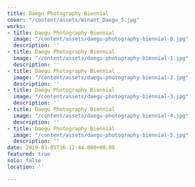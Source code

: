```yaml
---
title: Daegu Photography Biennial
cover: "/content/assets/Winant_Daegu_5.jpg"
works:
- title: Daegu Photography Biennial
  image: "/content/assets/daegu-photography-biennial-0.jpg"
  description: ''
- title: Daegu Photography Biennial
  image: "/content/assets/daegu-photography-biennial-1.jpg"
  description: ''
- title: Daegu Photography Biennial
  image: "/content/assets/daegu-photography-biennial-2.jpg"
  description: ''
- title: Daegu Photography Biennial
  image: "/content/assets/daegu-photography-biennial-3.jpg"
  description: ''
- title: Daegu Photography Biennial
  image: "/content/assets/daegu-photography-biennial-4.jpg"
  description: ''
- title: Daegu Photography Biennial
  image: "/content/assets/daegu-photography-biennial-5.jpg"
  description: ''
date: 2019-03-05T16:12:44.000+00:00
featured: true
solo: false
location: ''

---
```

